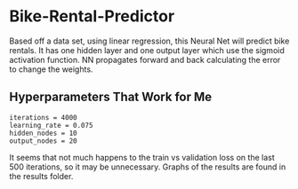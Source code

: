 # Bike-Rental-Predictor
Based off a data set, using linear regression, this Neural Net will predict bike rentals.
It has one hidden layer and one output layer which use the sigmoid activation function.
NN propagates forward and back calculating the error to change the weights.

## Hyperparameters That Work for Me
```
iterations = 4000
learning_rate = 0.075
hidden_nodes = 10
output_nodes = 20
```
It seems that not much happens to the train vs validation loss on the last 500 iterations, so it may be unnecessary.
Graphs of the results are found in the results folder.
